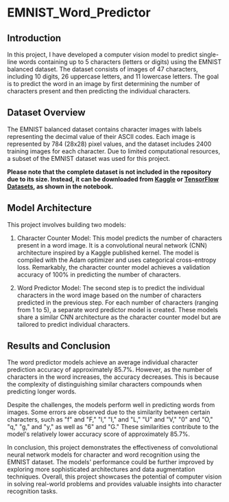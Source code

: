 # EMNIST_Word_Predictor

## Introduction

In this project, I have developed a computer vision model to predict single-line words containing up to 5 characters (letters or digits) using the EMNIST balanced dataset. The dataset consists of images of 47 characters, including 10 digits, 26 uppercase letters, and 11 lowercase letters. The goal is to predict the word in an image by first determining the number of characters present and then predicting the individual characters.

## Dataset Overview

The EMNIST balanced dataset contains character images with labels representing the decimal value of their ASCII codes. Each image is represented by 784 (28x28) pixel values, and the dataset includes 2400 training images for each character. Due to limited computational resources, a subset of the EMNIST dataset was used for this project.

**Please note that the complete dataset is not included in the repository due to its size. Instead, it can be downloaded from [Kaggle](https://www.kaggle.com/datasets/crawford/emnist) or [TensorFlow Datasets](https://www.tensorflow.org/datasets/catalog/emnist), as shown in the notebook.**

## Model Architecture

This project involves building two models:

1. Character Counter Model: This model predicts the number of characters present in a word image. It is a convolutional neural network (CNN) architecture inspired by a Kaggle published kernel. The model is compiled with the Adam optimizer and uses categorical cross-entropy loss. Remarkably, the character counter model achieves a validation accuracy of 100% in predicting the number of characters.

2. Word Predictor Model: The second step is to predict the individual characters in the word image based on the number of characters predicted in the previous step. For each number of characters (ranging from 1 to 5), a separate word predictor model is created. These models share a similar CNN architecture as the character counter model but are tailored to predict individual characters.

## Results and Conclusion

The word predictor models achieve an average individual character prediction accuracy of approximately 85.7%. However, as the number of characters in the word increases, the accuracy decreases. This is because the complexity of distinguishing similar characters compounds when predicting longer words.

Despite the challenges, the models perform well in predicting words from images. Some errors are observed due to the similarity between certain characters, such as "f" and "F," "l," "I," and "L," "U" and "V," "0" and "O," "q," "g," and "y," as well as "6" and "G." These similarities contribute to the model's relatively lower accuracy score of approximately 85.7%.

In conclusion, this project demonstrates the effectiveness of convolutional neural network models for character and word recognition using the EMNIST dataset. The models' performance could be further improved by exploring more sophisticated architectures and data augmentation techniques. Overall, this project showcases the potential of computer vision in solving real-world problems and provides valuable insights into character recognition tasks.